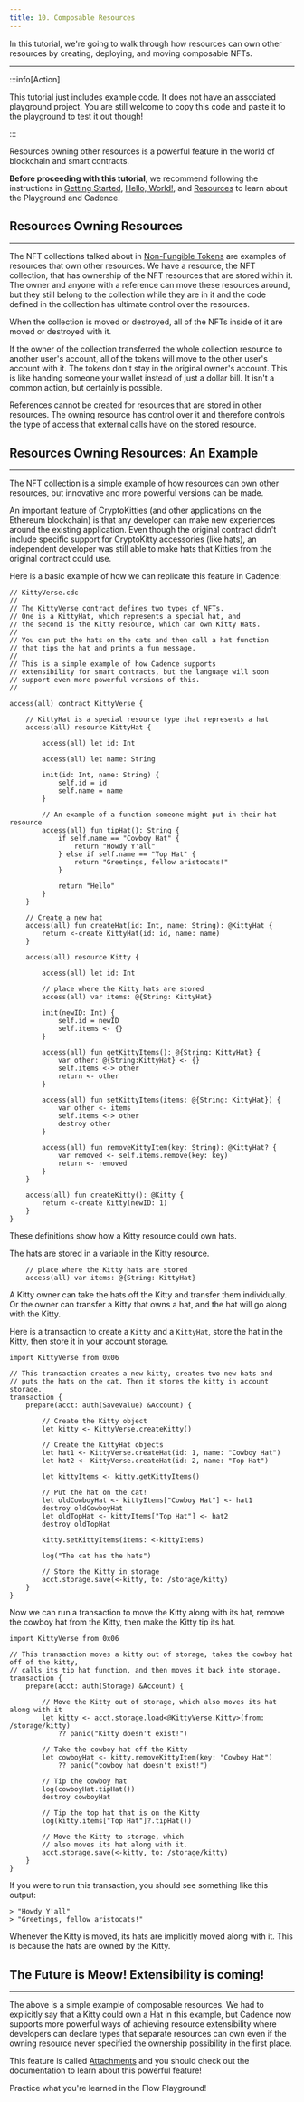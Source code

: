 ```yaml
---
title: 10. Composable Resources
---
```


In this tutorial, we're going to walk through how resources can own other resources by creating, deploying, and moving composable NFTs.

---

:::info[Action]

This tutorial just includes example code. It does not have an associated playground project.
You are still welcome to copy this code and paste it to the playground to test it out though!

:::

Resources owning other resources is a powerful feature in the world of blockchain and smart contracts.

**Before proceeding with this tutorial**, we recommend following the instructions in [Getting Started](./01-first-steps.md), 
[Hello, World!](./02-hello-world.md),
and [Resources](./03-resources.mdx) to learn about the Playground and Cadence.


## Resources Owning Resources

---

The NFT collections talked about in [Non-Fungible Tokens](./05-non-fungible-tokens-1.md) are examples of resources that own other resources.
We have a resource, the NFT collection, that has ownership of the NFT resources that are stored within it.
The owner and anyone with a reference can move these resources around,
but they still belong to the collection while they are in it and the code defined in the collection has ultimate control over the resources.

When the collection is moved or destroyed, all of the NFTs inside of it are moved or destroyed with it.

If the owner of the collection transferred the whole collection resource to another user's account,
all of the tokens will move to the other user's account with it. The tokens don't stay in the original owner's account.
This is like handing someone your wallet instead of just a dollar bill. It isn't a common action, but certainly is possible.

References cannot be created for resources that are stored in other resources.
The owning resource has control over it and therefore controls the type of access that external calls have on the stored resource.

## Resources Owning Resources: An Example

---

The NFT collection is a simple example of how resources can own other resources, but innovative and more powerful versions can be made.

An important feature of CryptoKitties (and other applications on the Ethereum blockchain) is that any developer can make new experiences around the existing application.
Even though the original contract didn't include specific support for CryptoKitty accessories (like hats), an independent developer was still able to make hats that Kitties from the original contract could use.

Here is a basic example of how we can replicate this feature in Cadence:

```cadence KittyVerse.cdc
// KittyVerse.cdc
//
// The KittyVerse contract defines two types of NFTs.
// One is a KittyHat, which represents a special hat, and
// the second is the Kitty resource, which can own Kitty Hats.
//
// You can put the hats on the cats and then call a hat function
// that tips the hat and prints a fun message.
//
// This is a simple example of how Cadence supports
// extensibility for smart contracts, but the language will soon
// support even more powerful versions of this.
//

access(all) contract KittyVerse {

    // KittyHat is a special resource type that represents a hat
    access(all) resource KittyHat {

        access(all) let id: Int
        
        access(all) let name: String

        init(id: Int, name: String) {
            self.id = id
            self.name = name
        }

        // An example of a function someone might put in their hat resource
        access(all) fun tipHat(): String {
            if self.name == "Cowboy Hat" {
                return "Howdy Y'all"
            } else if self.name == "Top Hat" {
                return "Greetings, fellow aristocats!"
            }

            return "Hello"
        }
    }

    // Create a new hat
    access(all) fun createHat(id: Int, name: String): @KittyHat {
        return <-create KittyHat(id: id, name: name)
    }

    access(all) resource Kitty {

        access(all) let id: Int

        // place where the Kitty hats are stored
        access(all) var items: @{String: KittyHat}

        init(newID: Int) {
            self.id = newID
            self.items <- {}
        }

        access(all) fun getKittyItems(): @{String: KittyHat} {
            var other: @{String:KittyHat} <- {}
            self.items <-> other
            return <- other
        }

        access(all) fun setKittyItems(items: @{String: KittyHat}) {
            var other <- items
            self.items <-> other
            destroy other
        }

        access(all) fun removeKittyItem(key: String): @KittyHat? {
            var removed <- self.items.remove(key: key)
            return <- removed
        }
    }

    access(all) fun createKitty(): @Kitty {
        return <-create Kitty(newID: 1)
    }
}
```

These definitions show how a Kitty resource could own hats.

The hats are stored in a variable in the Kitty resource.

```cadence
    // place where the Kitty hats are stored
    access(all) var items: @{String: KittyHat}
```

A Kitty owner can take the hats off the Kitty and transfer them individually. Or the owner can transfer a Kitty that owns a hat, and the hat will go along with the Kitty.

Here is a transaction to create a `Kitty` and a `KittyHat`, store the hat in the Kitty, then store it in your account storage.

```cadence create_kitty.cdc
import KittyVerse from 0x06

// This transaction creates a new kitty, creates two new hats and
// puts the hats on the cat. Then it stores the kitty in account storage.
transaction {
    prepare(acct: auth(SaveValue) &Account) {

        // Create the Kitty object
        let kitty <- KittyVerse.createKitty()

        // Create the KittyHat objects
        let hat1 <- KittyVerse.createHat(id: 1, name: "Cowboy Hat")
        let hat2 <- KittyVerse.createHat(id: 2, name: "Top Hat")

        let kittyItems <- kitty.getKittyItems()

        // Put the hat on the cat!
        let oldCowboyHat <- kittyItems["Cowboy Hat"] <- hat1
        destroy oldCowboyHat
        let oldTopHat <- kittyItems["Top Hat"] <- hat2
        destroy oldTopHat

        kitty.setKittyItems(items: <-kittyItems)

        log("The cat has the hats")

        // Store the Kitty in storage
        acct.storage.save(<-kitty, to: /storage/kitty)
    }
}
```

Now we can run a transaction to move the Kitty along with its hat, remove the cowboy hat from the Kitty, then make the Kitty tip its hat.

```cadence tip_hat.cdc
import KittyVerse from 0x06

// This transaction moves a kitty out of storage, takes the cowboy hat off of the kitty,
// calls its tip hat function, and then moves it back into storage.
transaction {
    prepare(acct: auth(Storage) &Account) {

        // Move the Kitty out of storage, which also moves its hat along with it
        let kitty <- acct.storage.load<@KittyVerse.Kitty>(from: /storage/kitty)
            ?? panic("Kitty doesn't exist!")

        // Take the cowboy hat off the Kitty
        let cowboyHat <- kitty.removeKittyItem(key: "Cowboy Hat")
            ?? panic("cowboy hat doesn't exist!")

        // Tip the cowboy hat
        log(cowboyHat.tipHat())
        destroy cowboyHat

        // Tip the top hat that is on the Kitty
        log(kitty.items["Top Hat"]?.tipHat())

        // Move the Kitty to storage, which
        // also moves its hat along with it.
        acct.storage.save(<-kitty, to: /storage/kitty)
    }
}
```

If you were to run this transaction, you should see something like this output:

```
> "Howdy Y'all"
> "Greetings, fellow aristocats!"
```

Whenever the Kitty is moved, its hats are implicitly moved along with it. This is because the hats are owned by the Kitty.

## The Future is Meow! Extensibility is coming!

---

The above is a simple example of composable resources.
We had to explicitly say that a Kitty could own a Hat in this example,
but Cadence now supports more powerful ways of achieving resource extensibility
where developers can declare types that separate resources can own
even if the owning resource never specified the ownership possibility in the first place.

This feature is called [Attachments](https://cadence-lang.org/docs/language/attachments)
and you should check out the documentation to learn about this powerful feature!

Practice what you're learned in the Flow Playground!
